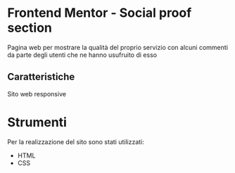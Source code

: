 # Frontend Mentor - Social proof section

Pagina web per mostrare la qualità del proprio servizio con alcuni commenti da parte degli utenti che ne hanno usufruito di esso

## Caratteristiche

Sito web responsive

# Strumenti

Per la realizzazione del sito sono stati utilizzati:

- HTML
- CSS
